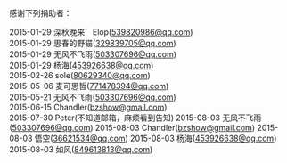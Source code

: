 感谢下列捐助者：

2015-01-29 深秋晚来゛Elop(539820986@qq.com)  
2015-01-29 思春的野猫(329839705@qq.com)  
2015-01-29 无风不飞雨(503307696@qq.com)  
2015-01-29 杨海(453926638@qq.com)  
2015-02-26 sole(80629340@qq.com)  
2015-05-06 麦可思哲(771478394@qq.com)   
2015-05-21 无风不飞雨(503307696@qq.com)   
2015-06-15 Chandler(bzshow@gmail.com)   
2015-07-30 Peter(不知道邮箱，麻烦看到告知)
2015-08-03 无风不飞雨(503307696@qq.com)
2015-08-03 Chandler(bzshow@gmail.com) 
2015-08-03 悟空(36621534@qq.com) 
2015-08-03 杨海(453926638@qq.com)
2015-08-03 如风(849613813@qq.com)